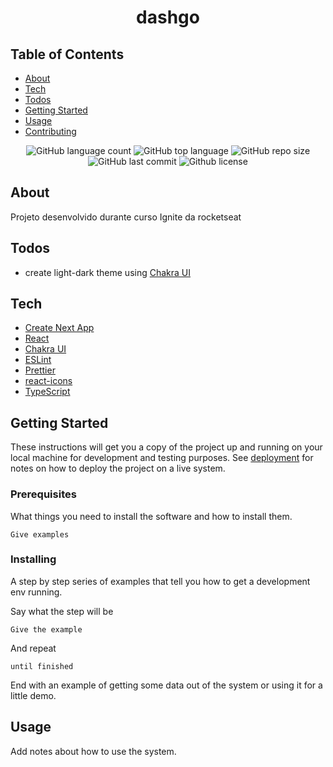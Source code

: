 <h1 align="center">
  dashgo
</h1>


## Table of Contents

- [About](#about)
- [Tech](#tech)
- [Todos](#todos)
- [Getting Started](#getting_started)
- [Usage](#usage)
- [Contributing](../CONTRIBUTING.md)

<p align="center">
  <img alt="GitHub language count" src="https://img.shields.io/github/languages/count/diegoaraujo85/dashgo">

  <img alt="GitHub top language" src="https://img.shields.io/github/languages/top/diegoaraujo85/dashgo">

  <img alt="GitHub repo size" src="https://img.shields.io/github/repo-size/diegoaraujo85/dashgo">

  <img alt="GitHub last commit" src="https://img.shields.io/github/last-commit/diegoaraujo85/dashgo">

  <img alt="Github license" src="https://img.shields.io/github/license/diegoaraujo85/dashgo">
</p>

## About <a name = "about"></a>

Projeto desenvolvido durante curso Ignite da rocketseat

## Todos  <a name = "todos"></a>

- create light-dark theme using [Chakra UI](https://chakra-ui.com)

## Tech  <a name = "tech"></a>

- [Create Next App](https://nextjs.org/docs/api-reference/create-next-app)
- [React](https://reactjs.org)
- [Chakra UI](https://chakra-ui.com)
- [ESLint]()
- [Prettier]()
- [react-icons](https://react-icons.github.io/react-icons/)
- [TypeScript](https://www.typescriptlang.org/)

## Getting Started <a name = "getting_started"></a>

These instructions will get you a copy of the project up and running on your local machine for development and testing purposes. See [deployment](#deployment) for notes on how to deploy the project on a live system.

### Prerequisites

What things you need to install the software and how to install them.

```
Give examples
```

### Installing

A step by step series of examples that tell you how to get a development env running.

Say what the step will be

```
Give the example
```

And repeat

```
until finished
```

End with an example of getting some data out of the system or using it for a little demo.

## Usage <a name = "usage"></a>

Add notes about how to use the system.
